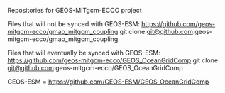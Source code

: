Repositories for GEOS-MITgcm-ECCO project

Files that will not be synced with GEOS-ESM:
https://github.com/geos-mitgcm-ecco/gmao_mitgcm_coupling
git clone git@github.com:geos-mitgcm-ecco/gmao_mitgcm_coupling

Files that will eventually be synced with GEOS-ESM:
https://github.com/geos-mitgcm-ecco/GEOS_OceanGridComp
git clone git@github.com:geos-mitgcm-ecco/GEOS_OceanGridComp

GEOS-ESM = https://github.com/GEOS-ESM/GEOS_OceanGridComp
